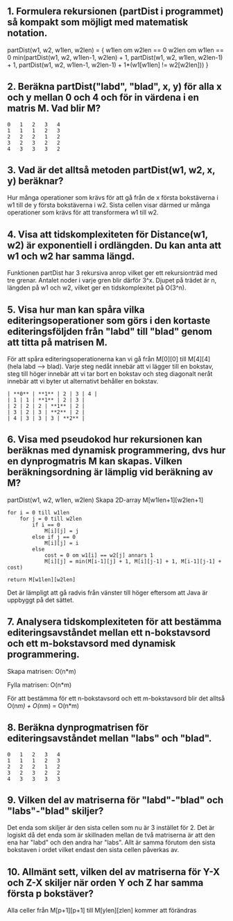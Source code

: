 ## 1. Formulera rekursionen (partDist i programmet) så kompakt som möjligt med matematisk notation.
partDist(w1, w2, w1len, w2len) = {
    w1len om w2len == 0
    w2len om w1len == 0
    min(partDist(w1, w2, w1len-1, w2len) + 1, partDist(w1, w2, w1len, w2len-1) + 1, partDist(w1, w2, w1len-1, w2len-1) + 1*(w1[w1len] != w2[w2len]))
}

## 2. Beräkna partDist("labd", "blad", x, y) för alla x och y mellan 0 och 4 och för in värdena i en matris M. Vad blir M?
```
0	1	2	3	4
1	1	1	2	3
2	2	2	1	2
3	2	3	2	2
4	3	3	3	2
```

## 3. Vad är det alltså metoden partDist(w1, w2, x, y) beräknar?
Hur många operationer som krävs för att gå från de x första bokstäverna i w1 till de y första bokstäverna i w2. Sista cellen visar därmed ur många operationer som krävs för att transformera w1 till w2.

## 4. Visa att tidskomplexiteten för Distance(w1, w2) är exponentiell i ordlängden. Du kan anta att w1 och w2 har samma längd.
Funktionen partDist har 3 rekursiva anrop vilket ger ett rekursionträd med tre grenar. Antalet noder i varje gren blir därför 3^x. Djupet på trädet är n, längden på w1 och w2, vilket ger en tidskomplexitet på O(3^n). 

## 5. Visa hur man kan spåra vilka editeringsoperationer som görs i den kortaste editeringsföljden från "labd" till "blad" genom att titta på matrisen M. 
För att spåra editeringsoperationerna kan vi gå från M[0][0] till M[4][4] (hela labd --> blad). Varje steg nedåt innebär att vi lägger till en bokstav, steg till höger innebär att vi tar bort en bokstav och steg diagonalt neråt innebär att vi byter ut alternativt behåller en bokstav. 

```
| **0** | **1** | 2 | 3 | 4 |
| 1 | 1 | **1** | 2 | 3 |
| 2 | 2 | 2 | **1** | 2 |
| 3 | 2 | 3 | **2** | 2 |
| 4 | 3 | 3 | 3 | **2** |
```

## 6. Visa med pseudokod hur rekursionen kan beräknas med dynamisk programmering, dvs hur en dynprogmatris M kan skapas. Vilken beräkningsordning är lämplig vid beräkning av M?
partDist(w1, w2, w1len, w2len)
    Skapa 2D-array M[w1len+1][w2len+1]

    for i = 0 till w1len
        for j = 0 till w2len
            if i == 0
                M[i][j] = j
            else if j == 0
                M[i][j] = i
            else
                cost = 0 om w1[i] == w2[j] annars 1
                M[i][j] = min(M[i-1][j] + 1, M[i][j-1] + 1, M[i-1][j-1] + cost)

    return M[w1len][w2len]


Det är lämpligt att gå radvis från vänster till höger eftersom att Java är uppbyggt på det sättet.

## 7. Analysera tidskomplexiteten för att bestämma editeringsavståndet mellan ett n-bokstavsord och ett m-bokstavsord med dynamisk programmering.

Skapa matrisen: O(n*m)

Fylla matrisen: O(n*m)

För att bestämma för ett n-bokstavsord och ett m-bokstavsord blir det alltså O(n*m) + O(n*m) = O(n*m)


## 8. Beräkna dynprogmatrisen för editeringsavståndet mellan "labs" och "blad".
```
0	1	2	3	4
1	1	1	2	3
2	2	2	1	2
3	2	3	2	2
4	3	3	3	3
```

## 9. Vilken del av matriserna för "labd"-"blad" och "labs"-"blad" skiljer?
Det enda som skiljer är den sista cellen som nu är 3 instället för 2. Det är logiskt då det enda som är skillnaden mellan de två matriserna är att den ena har "labd" och den andra har "labs". Allt är samma förutom den sista bokstaven i ordet vilket endast den sista cellen påverkas av.

## 10. Allmänt sett, vilken del av matriserna för Y-X och Z-X skiljer när orden Y och Z har samma första p bokstäver?
Alla celler från M[p+1][p+1] till M[ylen][zlen] kommer att förändras



